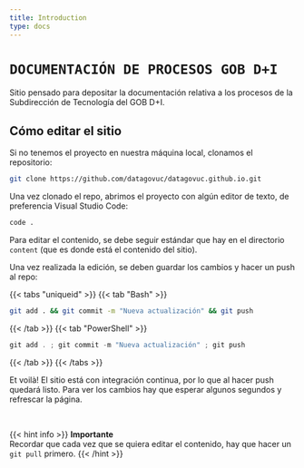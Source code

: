 ```yaml
---
title: Introduction
type: docs
---
```


# **`DOCUMENTACIÓN DE PROCESOS GOB D+I`**

Sitio pensado para depositar la documentación relativa a los procesos de la Subdirección de Tecnología del GOB D+I.

## **Cómo editar el sitio**

Si no tenemos el proyecto en nuestra máquina local, clonamos el repositorio:

```bash
git clone https://github.com/datagovuc/datagovuc.github.io.git
```
Una vez clonado el repo, abrimos el proyecto con algún editor de texto, de preferencia Visual Studio Code:

```bash
code .
```

Para editar el contenido, se debe seguir estándar que hay en el directorio `content` (que es donde está el contenido del sitio).

Una vez realizada la edición, se deben guardar los cambios y hacer un push al repo:

{{< tabs "uniqueid" >}}
{{< tab "Bash" >}} 
```bash
git add . && git commit -m "Nueva actualización" && git push
``` 
{{< /tab >}}
{{< tab "PowerShell" >}} 
```powershell
git add . ; git commit -m "Nueva actualización" ; git push
```
{{< /tab >}}
{{< /tabs >}}

Et voilà! El sitio está con integración continua, por lo que al hacer push quedará listo. Para ver los cambios hay que esperar algunos segundos y refrescar la página.

<br>

{{< hint info >}}
**Importante**  
Recordar que cada vez que se quiera editar el contenido, hay que hacer un `git pull` primero.
{{< /hint >}}